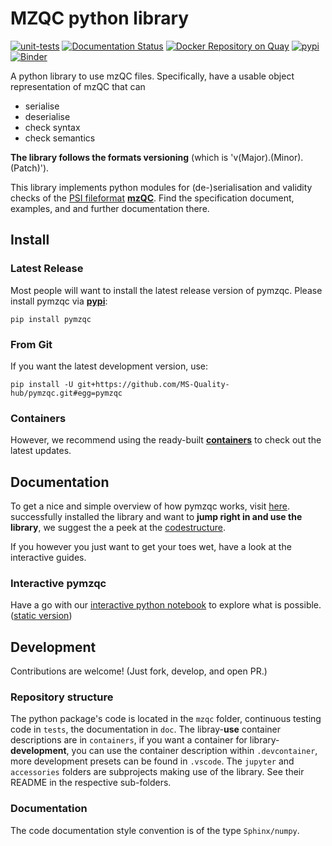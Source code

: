 # MZQC python library
[![unit-tests](https://github.com/MS-Quality-hub/pymzqc/actions/workflows/unit_tests.yml/badge.svg)](https://github.com/MS-Quality-hub/pymzqc/actions/workflows/unit_tests.yml)
[![Documentation Status](https://readthedocs.org/projects/pymzqc/badge/?version=latest)](https://pymzqc.readthedocs.io/en/latest/?badge=latest)
[![Docker Repository on Quay](https://img.shields.io/badge/container-ready-brightgreen.svg "Docker Repository on Quay")](https://quay.io/repository/mwalzer/pymzqc?tab=tags)
[![pypi](https://img.shields.io/pypi/wheel/pymzqc)](https://pypi.org/project/pymzqc/)
[![Binder](https://mybinder.org/badge_logo.svg)](https://mybinder.org/v2/gh/MS-Quality-hub/pymzqc/v1.0.0rc1?filepath=jupyter%2FMZQC_in_5_minutes.ipynb)

A python library to use mzQC files. Specifically, have a usable object representation of mzQC that can
* serialise
* deserialise
* check syntax
* check semantics

**The library follows the formats versioning** (which is 'v(Major).(Minor).(Patch)').

This library implements python modules for (de-)serialisation and validity checks of the [PSI fileformat](http://www.psidev.info/groups/quality-control) [**mzQC**](https://hupo-psi.github.io/mzQC/). Find the specification document, examples, and and further documentation there.


## Install

### Latest Release
Most people will want to install the latest release version of pymzqc. Please install pymzqc via [**pypi**](https://pypi.org/project/pymzqc/): 
```
pip install pymzqc
```

### From Git
If you want the latest development version, use: 
```
pip install -U git+https://github.com/MS-Quality-hub/pymzqc.git#egg=pymzqc
```
### Containers
However, we recommend using the ready-built [**containers**](https://quay.io/repository/mwalzer/pymzqc?tab=tags) to check out the latest updates.

## Documentation
To get a nice and simple overview of how pymzqc works, visit [here](https://pymzqc.readthedocs.io/en/latest/examples.html). 
successfully installed the library and want to **jump right in and use the library**, we suggest the a peek at the [codestructure](https://pymzqc.readthedocs.io/en/latest/codestructure.html).

If you however you just want to get your toes wet, have a look at the interactive guides.

### Interactive pymzqc
Have a go with our [interactive python notebook](https://mybinder.org/v2/gh/MS-Quality-hub/pymzqc/v1.0RC?filepath=jupyter%2FMZQC_in_5_minutes.ipynb) to explore what is possible. ([static version](https://github.com/MS-Quality-hub/pymzqc/blob/main/jupyter/MZQC_in_5_minutes.ipynb))


## Development 

Contributions are welcome! (Just fork, develop, and open PR.)

### Repository structure
The python package's code is located in the `mzqc` folder, continuous testing code in `tests`, the documentation in `doc`. The libray-**use** container descriptions are in `containers`, if you want a container for library-**development**, you can use the container description within `.devcontainer`, more development presets can be found in `.vscode`. The `jupyter` and `accessories` folders are subprojects making use of the library. See their README in the respective sub-folders.

### Documentation
The code documentation style convention is of the type `Sphinx/numpy`.

